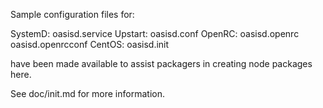 Sample configuration files for:

SystemD: oasisd.service
Upstart: oasisd.conf
OpenRC:  oasisd.openrc
         oasisd.openrcconf
CentOS:  oasisd.init

have been made available to assist packagers in creating node packages here.

See doc/init.md for more information.
